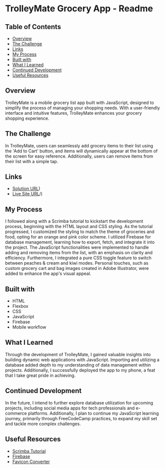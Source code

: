 # TrolleyMate Grocery App - Readme

## Table of Contents
- [Overview](#overview)
- [The Challenge](#the-challenge)
- [Links](#links)
- [My Process](#my-process)
- [Built with](#built-with)
- [What I Learned](#what-i-learned)
- [Continued Development](#continued-development)
- [Useful Resources](#useful-resources)

## Overview
TrolleyMate is a mobile grocery list app built with JavaScript, designed to simplify the process of managing your shopping needs. With a user-friendly interface and intuitive features, TrolleyMate enhances your grocery shopping experience.

## The Challenge
In TrolleyMate, users can seamlessly add grocery items to their list using the 'Add to Cart' button, and items will dynamically appear at the bottom of the screen for easy reference. Additionally, users can remove items from their list with a simple tap.

## Links
- [Solution URL]([https://github.com/thaboxan/THAJAF449_WFO2401_GROUPA_ThaboJafta_SDF07))
- [Live Site URL](https://trolleym8.netlify.app)/)

## My Process
I followed along with a Scrimba tutorial to kickstart the development process, beginning with the HTML layout and CSS styling. As the tutorial progressed, I customized the styling to match the theme of groceries and food, opting for an orange and pink color scheme. I utilized Firebase for database management, learning how to export, fetch, and integrate it into the project. The JavaScript functionalities were implemented to handle adding and removing items from the list, with an emphasis on clarity and efficiency. Furthermore, I integrated a pure CSS toggle feature to switch between peaches & cream and kiwi modes. Personal touches, such as custom grocery cart and bag images created in Adobe Illustrator, were added to enhance the app's visual appeal.

## Built with
- HTML
- Flexbox
- CSS
- JavaScript
- Firebase
- Mobile workflow

## What I Learned
Through the development of TrolleyMate, I gained valuable insights into building dynamic web applications with JavaScript. Importing and utilizing a database added depth to my understanding of data management within projects. Additionally, I successfully deployed the app to my phone, a feat that I take great pride in achieving.

## Continued Development
In the future, I intend to further explore database utilization for upcoming projects, including social media apps for tech professionals and e-commerce platforms. Additionally, I plan to continue my JavaScript learning journey, primarily through FreeCodeCamp practices, to expand my skill set and tackle more complex challenges.

## Useful Resources
- [Scrimba Tutorial](https://scrimba.com/learn/firebase)
- [Firebase](https://console.firebase.google.com/u/0/)
- [Favicon Converter](https://favicon.io)
